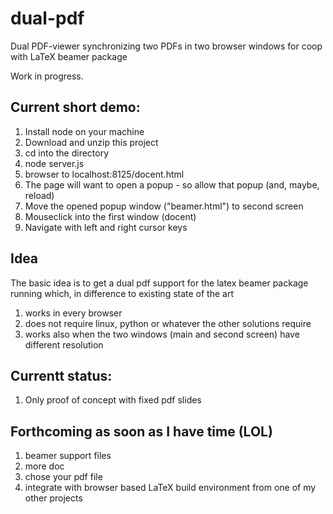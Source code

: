 # dual-pdf
Dual PDF-viewer synchronizing two PDFs in two browser windows for coop with LaTeX beamer package

Work in progress.

## Current short demo:
1. Install node on your machine
2. Download and unzip this project
3. cd into the directory
4. node server.js
5. browser to localhost:8125/docent.html
6. The page will want to open a popup - so allow that popup (and, maybe, reload)
7. Move the opened popup window ("beamer.html") to second screen
8. Mouseclick into the first window (docent)
9. Navigate with left and right cursor keys

## Idea
The basic idea is to get a dual pdf support for the latex beamer package running which, in difference to existing state of the art
1. works in every browser
2. does not require linux, python or whatever the other solutions require
3. works also when the two windows (main and second screen) have different resolution

## Currentt status:
1. Only proof of concept with fixed pdf slides

## Forthcoming as soon as I have time (LOL)
1. beamer support files
2. more doc
3. chose your pdf file
4. integrate with browser based LaTeX build environment from one of my other projects



